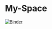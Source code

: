 # My-Space

[![Binder](https://mybinder.org/badge_logo.svg)](https://mybinder.org/v2/gh/ruimiao816/My-Space.git/HEAD)
